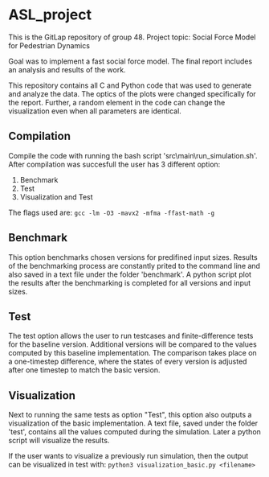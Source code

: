 # ASL_project
This is the GitLap repository of group 48.
Project topic: Social Force Model for Pedestrian Dynamics

Goal was to implement a fast social force model. The final report includes an analysis and results of the work.

This repository contains all C and Python code that was used to generate and analyze the data. The optics of the plots were changed specifically for the report. Further, a random element in the code can change the visualization even when all parameters are identical.


## Compilation
Compile the code with running the bash script 'src\main\run_simulation.sh'. After compilation was succesfull the user has 3 different option:
1. Benchmark
2. Test
3. Visualization and Test

The flags used are:
`gcc -lm -O3 -mavx2 -mfma -ffast-math -g`

## Benchmark
This option benchmarks chosen versions for predifined input sizes. Results of the benchmarking process are constantly prited to the command line and also saved in a text file under the folder 'benchmark'. A python script plot the results after the benchmarking is completed for all versions and input sizes.

## Test
The test option allows the user to run testcases and finite-difference tests for the baseline version. Additional versions will be compared to the values computed by this baseline implementation. The comparison takes place on a one-timestep difference, where the states of every version is adjusted after one timestep to match the basic version.

## Visualization
Next to running the same tests as option "Test", this option also outputs a visualization of the basic implementation. A text file, saved under the folder 'test', contains all the values computed during the simulation. Later a python script will visualize the results.

If the user wants to visualize a previously run simulation, then the output can be visualized in test with:
`python3 visualization_basic.py <filename>`




